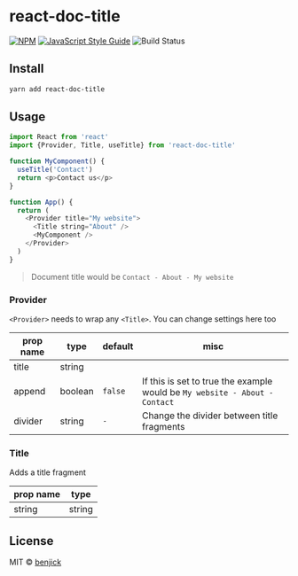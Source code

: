 # react-doc-title

[![NPM](https://img.shields.io/npm/v/react-doc-title.svg)](https://www.npmjs.com/package/@benjick/react-doc-title) [![JavaScript Style Guide](https://img.shields.io/badge/code_style-standard-brightgreen.svg)](https://standardjs.com) ![Build Status](https://github.com/benjick/react-doc-title/workflows/Tests/badge.svg)

## Install

```bash
yarn add react-doc-title
```

## Usage

```js
import React from 'react'
import {Provider, Title, useTitle} from 'react-doc-title'

function MyComponent() {
  useTitle('Contact')
  return <p>Contact us</p>
}

function App() {
  return (
    <Provider title="My website">
      <Title string="About" />
      <MyComponent />
    </Provider>
  )
}
```

> Document title would be `Contact - About - My website`

### Provider
 `<Provider>` needs to wrap any `<Title>`. You can change settings here too

| prop name | type | default | misc |
| ------------- | ------------- | ------------- | ------------- |
| title | string | | |
| append | boolean | `false` | If this is set to true the example would be `My website - About - Contact` |
| divider | string | ` - ` | Change the divider between title fragments

### Title
Adds a title fragment

| prop name | type |
| ------------- | ------------- |
| string | string |


## License

MIT © [benjick](https://github.com/benjick)
